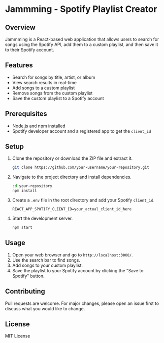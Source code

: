# Jammming - Spotify Playlist Creator

## Overview

Jammming is a React-based web application that allows users to search for songs using the Spotify API, add them to a custom playlist, and then save it to their Spotify account.

## Features

- Search for songs by title, artist, or album
- View search results in real-time
- Add songs to a custom playlist
- Remove songs from the custom playlist
- Save the custom playlist to a Spotify account

## Prerequisites

- Node.js and npm installed
- Spotify developer account and a registered app to get the `client_id`

## Setup

1. Clone the repository or download the ZIP file and extract it.

    ```bash
    git clone https://github.com/your-username/your-repository.git
    ```

2. Navigate to the project directory and install dependencies.

    ```bash
    cd your-repository
    npm install
    ```

3. Create a `.env` file in the root directory and add your Spotify `client_id`.

    ```
    REACT_APP_SPOTIFY_CLIENT_ID=your_actual_client_id_here
    ```

4. Start the development server.

    ```bash
    npm start
    ```

## Usage

1. Open your web browser and go to `http://localhost:3000/`.
2. Use the search bar to find songs.
3. Add songs to your custom playlist.
4. Save the playlist to your Spotify account by clicking the "Save to Spotify" button.

## Contributing

Pull requests are welcome. For major changes, please open an issue first to discuss what you would like to change.

## License

MIT License

